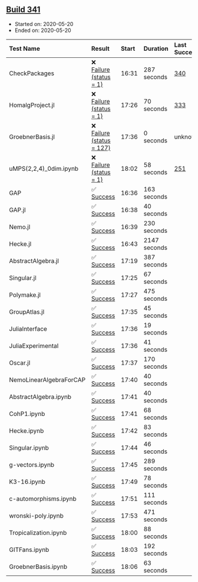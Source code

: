 ## [Build 341](https://oscarci.mathematik.uni-kl.de/job/oscar-julia-1.4/341/)

* Started on: 2020-05-20
* Ended on: 2020-05-20

| Test Name    | Result | Start | Duration | Last Success | First Failure |
|:-------------|:-------|:------|:---------|:-------------|:--------------|
| CheckPackages | ❌ [Failure (status = 1)](https://oscarci.mathematik.uni-kl.de/job/oscar-julia-1.4/341/artifact/logs/build-341/CheckPackages.log) | 16:31 | 287 seconds | [340](https://oscarci.mathematik.uni-kl.de/job/oscar-julia-1.4/340/) | [341](https://oscarci.mathematik.uni-kl.de/job/oscar-julia-1.4/341/) |
| HomalgProject.jl | ❌ [Failure (status = 1)](https://oscarci.mathematik.uni-kl.de/job/oscar-julia-1.4/341/artifact/logs/build-341/HomalgProject.jl.log) | 17:26 | 70 seconds | [333](https://oscarci.mathematik.uni-kl.de/job/oscar-julia-1.4/333/) | [334](https://oscarci.mathematik.uni-kl.de/job/oscar-julia-1.4/334/) |
| GroebnerBasis.jl | ❌ [Failure (status = 127)](https://oscarci.mathematik.uni-kl.de/job/oscar-julia-1.4/341/artifact/logs/build-341/GroebnerBasis.jl.log) | 17:36 | 0 seconds | unknown | unknown |
| uMPS(2,2,4)_0dim.ipynb | ❌ [Failure (status = 1)](https://oscarci.mathematik.uni-kl.de/job/oscar-julia-1.4/341/artifact/logs/build-341/uMPS-2-2-4-_0dim.ipynb.log) | 18:02 | 58 seconds | [251](https://oscarci.mathematik.uni-kl.de/job/oscar-julia-1.4/251/) | [252](https://oscarci.mathematik.uni-kl.de/job/oscar-julia-1.4/252/) |
| GAP | ✅ [Success](https://oscarci.mathematik.uni-kl.de/job/oscar-julia-1.4/341/artifact/logs/build-341/GAP.log) | 16:36 | 163 seconds |  |  |
| GAP.jl | ✅ [Success](https://oscarci.mathematik.uni-kl.de/job/oscar-julia-1.4/341/artifact/logs/build-341/GAP.jl.log) | 16:38 | 40 seconds |  |  |
| Nemo.jl | ✅ [Success](https://oscarci.mathematik.uni-kl.de/job/oscar-julia-1.4/341/artifact/logs/build-341/Nemo.jl.log) | 16:39 | 230 seconds |  |  |
| Hecke.jl | ✅ [Success](https://oscarci.mathematik.uni-kl.de/job/oscar-julia-1.4/341/artifact/logs/build-341/Hecke.jl.log) | 16:43 | 2147 seconds |  |  |
| AbstractAlgebra.jl | ✅ [Success](https://oscarci.mathematik.uni-kl.de/job/oscar-julia-1.4/341/artifact/logs/build-341/AbstractAlgebra.jl.log) | 17:19 | 387 seconds |  |  |
| Singular.jl | ✅ [Success](https://oscarci.mathematik.uni-kl.de/job/oscar-julia-1.4/341/artifact/logs/build-341/Singular.jl.log) | 17:25 | 67 seconds |  |  |
| Polymake.jl | ✅ [Success](https://oscarci.mathematik.uni-kl.de/job/oscar-julia-1.4/341/artifact/logs/build-341/Polymake.jl.log) | 17:27 | 475 seconds |  |  |
| GroupAtlas.jl | ✅ [Success](https://oscarci.mathematik.uni-kl.de/job/oscar-julia-1.4/341/artifact/logs/build-341/GroupAtlas.jl.log) | 17:35 | 45 seconds |  |  |
| JuliaInterface | ✅ [Success](https://oscarci.mathematik.uni-kl.de/job/oscar-julia-1.4/341/artifact/logs/build-341/JuliaInterface.log) | 17:36 | 19 seconds |  |  |
| JuliaExperimental | ✅ [Success](https://oscarci.mathematik.uni-kl.de/job/oscar-julia-1.4/341/artifact/logs/build-341/JuliaExperimental.log) | 17:36 | 41 seconds |  |  |
| Oscar.jl | ✅ [Success](https://oscarci.mathematik.uni-kl.de/job/oscar-julia-1.4/341/artifact/logs/build-341/Oscar.jl.log) | 17:37 | 170 seconds |  |  |
| NemoLinearAlgebraForCAP | ✅ [Success](https://oscarci.mathematik.uni-kl.de/job/oscar-julia-1.4/341/artifact/logs/build-341/NemoLinearAlgebraForCAP.log) | 17:40 | 40 seconds |  |  |
| AbstractAlgebra.ipynb | ✅ [Success](https://oscarci.mathematik.uni-kl.de/job/oscar-julia-1.4/341/artifact/logs/build-341/AbstractAlgebra.ipynb.log) | 17:41 | 40 seconds |  |  |
| CohP1.ipynb | ✅ [Success](https://oscarci.mathematik.uni-kl.de/job/oscar-julia-1.4/341/artifact/logs/build-341/CohP1.ipynb.log) | 17:41 | 68 seconds |  |  |
| Hecke.ipynb | ✅ [Success](https://oscarci.mathematik.uni-kl.de/job/oscar-julia-1.4/341/artifact/logs/build-341/Hecke.ipynb.log) | 17:42 | 83 seconds |  |  |
| Singular.ipynb | ✅ [Success](https://oscarci.mathematik.uni-kl.de/job/oscar-julia-1.4/341/artifact/logs/build-341/Singular.ipynb.log) | 17:44 | 46 seconds |  |  |
| g-vectors.ipynb | ✅ [Success](https://oscarci.mathematik.uni-kl.de/job/oscar-julia-1.4/341/artifact/logs/build-341/g-vectors.ipynb.log) | 17:45 | 289 seconds |  |  |
| K3-16.ipynb | ✅ [Success](https://oscarci.mathematik.uni-kl.de/job/oscar-julia-1.4/341/artifact/logs/build-341/K3-16.ipynb.log) | 17:49 | 78 seconds |  |  |
| c-automorphisms.ipynb | ✅ [Success](https://oscarci.mathematik.uni-kl.de/job/oscar-julia-1.4/341/artifact/logs/build-341/c-automorphisms.ipynb.log) | 17:51 | 111 seconds |  |  |
| wronski-poly.ipynb | ✅ [Success](https://oscarci.mathematik.uni-kl.de/job/oscar-julia-1.4/341/artifact/logs/build-341/wronski-poly.ipynb.log) | 17:53 | 471 seconds |  |  |
| Tropicalization.ipynb | ✅ [Success](https://oscarci.mathematik.uni-kl.de/job/oscar-julia-1.4/341/artifact/logs/build-341/Tropicalization.ipynb.log) | 18:00 | 88 seconds |  |  |
| GITFans.ipynb | ✅ [Success](https://oscarci.mathematik.uni-kl.de/job/oscar-julia-1.4/341/artifact/logs/build-341/GITFans.ipynb.log) | 18:03 | 192 seconds |  |  |
| GroebnerBasis.ipynb | ✅ [Success](https://oscarci.mathematik.uni-kl.de/job/oscar-julia-1.4/341/artifact/logs/build-341/GroebnerBasis.ipynb.log) | 18:06 | 63 seconds |  |  |
